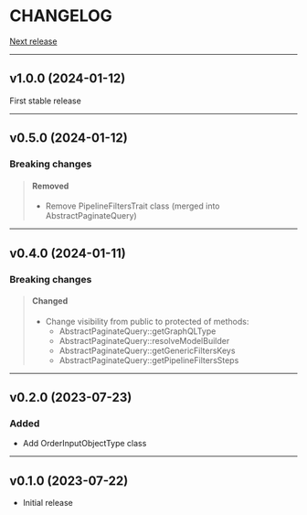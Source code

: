 CHANGELOG
=========

[Next release](https://github.com/rebing/graphql-laravel/compare/v1.2.0...main)

---
## v1.0.0 (2024-01-12)
First stable release

---
## v0.5.0 (2024-01-12)
### Breaking changes
> #### Removed
> - Remove PipelineFiltersTrait class (merged into AbstractPaginateQuery)

---
## v0.4.0 (2024-01-11)
### Breaking changes
> #### Changed
> - Change visibility from public to protected of methods:
>   - AbstractPaginateQuery::getGraphQLType
>   - AbstractPaginateQuery::resolveModelBuilder
>   - AbstractPaginateQuery::getGenericFiltersKeys
>   - AbstractPaginateQuery::getPipelineFiltersSteps

---
## v0.2.0 (2023-07-23)
### Added
- Add OrderInputObjectType class

---
## v0.1.0 (2023-07-22) 
- Initial release


<!-- 
## vVERSION (DATE)
-----------------
### Breaking changes
#### Added
#### Changed
#### Removed
- Commit message
--> 
